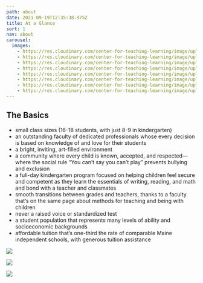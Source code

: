 ```yaml
---
path: about
date: 2021-09-19T12:35:38.975Z
title: At a Glance
sort: 1
nav: about
carousel:
  images:
    - https://res.cloudinary.com/center-for-teaching-learning/image/upload/v1636667649/200114_untitledshoot_DSC_3675_rf39rr.jpg
    - https://res.cloudinary.com/center-for-teaching-learning/image/upload/v1636667649/200114_untitledshoot_DSC_3587_izktuj.jpg
    - https://res.cloudinary.com/center-for-teaching-learning/image/upload/v1636667653/200114_untitledshoot_DSC_3721_g397ql.jpg
    - https://res.cloudinary.com/center-for-teaching-learning/image/upload/v1636667652/200114_untitledshoot_DSC_3696_ctnuqm.jpg
    - https://res.cloudinary.com/center-for-teaching-learning/image/upload/v1636667651/200114_untitledshoot_DSC_3707_uwh6ot.jpg
    - https://res.cloudinary.com/center-for-teaching-learning/image/upload/v1636667661/200114_untitledshoot_DSC_3943_x8pr21.jpg
    - https://res.cloudinary.com/center-for-teaching-learning/image/upload/v1636667671/200114_untitledshoot_DSC_4127_lgvdik.jpg
    - https://res.cloudinary.com/center-for-teaching-learning/image/upload/v1636667669/200114_untitledshoot_DSC_4118_ejiuod.jpg
---
```

## The Basics

* small class sizes (16-18 students, with just 8-9 in kindergarten)
* an outstanding faculty of dedicated professionals whose every decision is based on knowledge of and love for their students
* a bright, inviting, art-filled environment
* a community where every child is known, accepted, and respected—where the social rule “You can’t say you can’t play” prevents bullying and exclusion
* a full-day kindergarten program focused on helping children feel secure and competent as they learn the essentials of writing, reading, and math and bond with a teacher and classmates
* smooth transitions between grades and teachers, thanks to a faculty that’s on the same page about methods for teaching and being with children
* never a raised voice or standardized test
* a student population that represents many levels of ability and socioeconomic backgrounds
* affordable tuition that’s one-third the rate of comparable Maine independent schools, with generous tuition assistance



![](https://res.cloudinary.com/center-for-teaching-learning/image/upload/v1663696170/ctl.display.graphics.68_duqprc.svg)

![](https://res.cloudinary.com/center-for-teaching-learning/image/upload/v1663696214/ctl.display.graphics.78_butqf8.svg)

![](https://res.cloudinary.com/center-for-teaching-learning/image/upload/v1663696735/ctl.display.graphics.6228_n1edtt.svg)